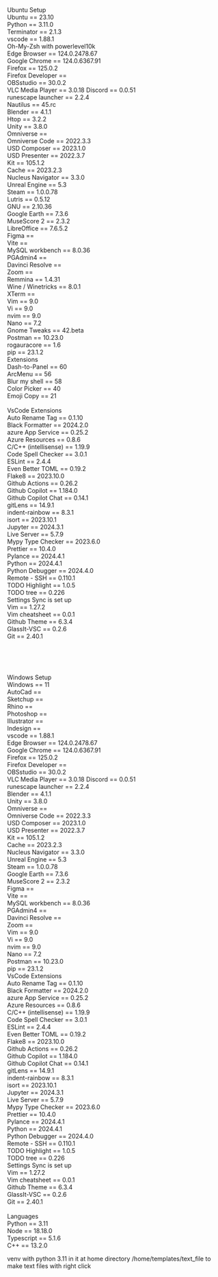 Ubuntu Setup <br>
Ubuntu == 23.10 <br>
Python == 3.11.0 <br>
Terminator == 2.1.3 <br>
vscode == 1.88.1 <br>
Oh-My-Zsh with powerlevel10k <br>
Edge Browser == 124.0.2478.67 <br>
Google Chrome == 124.0.6367.91 <br>
Firefox == 125.0.2 <br>
Firefox Developer == <br>
OBSstudio == 30.0.2 <br>
VLC Media Player == 3.0.18
Discord == 0.0.51 <br>
runescape launcher == 2.2.4 <br>
Nautilus == 45.rc <br>
Blender == 4.1.1 <br>
Htop == 3.2.2 <br>
Unity == 3.8.0 <br>
Omniverse == <br>
Omniverse Code == 2022.3.3 <br>
USD Composer == 2023.1.0 <br>
USD Presenter == 2022.3.7 <br>
Kit == 105.1.2 <br>
Cache == 2023.2.3 <br>
Nucleus Navigator == 3.3.0 <br>
Unreal Engine == 5.3 <br>
Steam == 1.0.0.78 <br>
Lutris == 0.5.12 <br>
GNU == 2.10.36 <br>
Google Earth == 7.3.6 <br>
MuseScore 2 == 2.3.2 <br>
LibreOffice == 7.6.5.2 <br>
Figma == <br>
Vite == <br>
MySQL workbench == 8.0.36 <br>
PGAdmin4 == <br>
Davinci Resolve == <br>
Zoom == <br>
Remmina == 1.4.31 <br>
Wine / Winetricks == 8.0.1 <br>
XTerm == <br>
Vim == 9.0 <br>
Vi == 9.0 <br>
nvim == 9.0 <br>
Nano == 7.2 <br>
Gnome Tweaks == 42.beta <br>
Postman == 10.23.0<br>
rogauracore == 1.6 <br>
pip == 23.1.2
<br>
Extensions <br>
Dash-to-Panel == 60 <br>
ArcMenu == 56 <br>
Blur my shell == 58 <br>
Color Picker == 40 <br>
Emoji Copy == 21 <br>
<br>
VsCode Extensions <br>
Auto Rename Tag == 0.1.10 <br>
Black Formatter == 2024.2.0 <br>
azure App Service == 0.25.2 <br>
Azure Resources == 0.8.6 <br>
C/C++ (intellisense) == 1.19.9 <br>
Code Spell Checker == 3.0.1 <br>
ESLint == 2.4.4 <br>
Even Better TOML == 0.19.2 <br>
Flake8 == 2023.10.0 <br>
Github Actions == 0.26.2 <br>
Github Copilot == 1.184.0 <br>
Github Copilot Chat == 0.14.1 <br>
gitLens == 14.9.1 <br>
indent-rainbow == 8.3.1 <br>
isort == 2023.10.1 <br>
Jupyter == 2024.3.1 <br>
Live Server == 5.7.9 <br>
Mypy Type Checker == 2023.6.0 <br>
Prettier == 10.4.0 <br>
Pylance == 2024.4.1 <br>
Python == 2024.4.1 <br>
Python Debugger == 2024.4.0 <br>
Remote - SSH == 0.110.1 <br>
TODO Highlight == 1.0.5 <br>
TODO tree == 0.226 <br>
Settings Sync is set up <br>
Vim == 1.27.2 <br>
Vim cheatsheet == 0.0.1 <br>
Github Theme == 6.3.4 <br>
GlassIt-VSC == 0.2.6 <br>
Git == 2.40.1 <br>

<br>
<br>
<br>

Windows Setup <br>
Windows == 11 <br>
AutoCad == <br>
Sketchup == <br>
Rhino == <br>
Photoshop == <br>
Illustrator == <br>
Indesign == <br>
vscode == 1.88.1 <br>
Edge Browser == 124.0.2478.67 <br>
Google Chrome == 124.0.6367.91 <br>
Firefox == 125.0.2 <br>
Firefox Developer == <br>
OBSstudio == 30.0.2 <br>
VLC Media Player == 3.0.18
Discord == 0.0.51 <br>
runescape launcher == 2.2.4 <br>
Blender == 4.1.1 <br>
Unity == 3.8.0 <br>
Omniverse == <br>
Omniverse Code == 2022.3.3 <br>
USD Composer == 2023.1.0 <br>
USD Presenter == 2022.3.7 <br>
Kit == 105.1.2 <br>
Cache == 2023.2.3 <br>
Nucleus Navigator == 3.3.0 <br>
Unreal Engine == 5.3 <br>
Steam == 1.0.0.78 <br>
Google Earth == 7.3.6 <br>
MuseScore 2 == 2.3.2 <br>
Figma == <br>
Vite == <br>
MySQL workbench == 8.0.36 <br>
PGAdmin4 == <br>
Davinci Resolve == <br>
Zoom == <br>
Vim == 9.0 <br>
Vi == 9.0 <br>
nvim == 9.0 <br>
Nano == 7.2 <br>
Postman == 10.23.0<br>
pip == 23.1.2
<br>
VsCode Extensions <br>
Auto Rename Tag == 0.1.10 <br>
Black Formatter == 2024.2.0 <br>
azure App Service == 0.25.2 <br>
Azure Resources == 0.8.6 <br>
C/C++ (intellisense) == 1.19.9 <br>
Code Spell Checker == 3.0.1 <br>
ESLint == 2.4.4 <br>
Even Better TOML == 0.19.2 <br>
Flake8 == 2023.10.0 <br>
Github Actions == 0.26.2 <br>
Github Copilot == 1.184.0 <br>
Github Copilot Chat == 0.14.1 <br>
gitLens == 14.9.1 <br>
indent-rainbow == 8.3.1 <br>
isort == 2023.10.1 <br>
Jupyter == 2024.3.1 <br>
Live Server == 5.7.9 <br>
Mypy Type Checker == 2023.6.0 <br>
Prettier == 10.4.0 <br>
Pylance == 2024.4.1 <br>
Python == 2024.4.1 <br>
Python Debugger == 2024.4.0 <br>
Remote - SSH == 0.110.1 <br>
TODO Highlight == 1.0.5 <br>
TODO tree == 0.226 <br>
Settings Sync is set up <br>
Vim == 1.27.2 <br>
Vim cheatsheet == 0.0.1 <br>
Github Theme == 6.3.4 <br>
GlassIt-VSC == 0.2.6 <br>
Git == 2.40.1 <br>
<br>
Languages <br>
Python == 3.11 <br>
Node == 18.18.0 <br>
Typescript == 5.1.6 <br>
C++ == 13.2.0 <br>

venv with python 3.11 in it at home directory
/home/templates/text_file to make text files with right click
